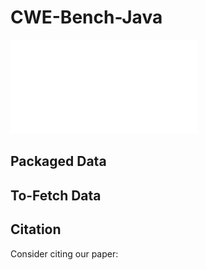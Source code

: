# CWE-Bench-Java

![dataset-collection-process](resources/dataset-collection.pdf)

## Packaged Data



## To-Fetch Data

## Citation

Consider citing our paper:

```

```
